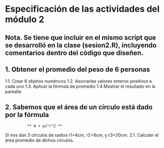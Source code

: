 # Especificación de las actividades del módulo 2
## Nota. Se tiene que incluir en el mismo script que se desarrolló en la clase (sesion2.R), incluyendo comentarios dentro del código que diseñen.

## 1. Obtener el promedio del peso de 6 personas
1.1. Crear 6 objetos numéricos
1.2. Asociarles valores enteros positivos a cada uno
1.3. Aplicar la fórmula de promedio
1.4 Mostrar el resultado en la pantalla

## 2. Sabemos que el área de un círculo está dado por la fórmula
              ** A = pi*r^2 **
Si nos dan 3 círculos de radios r1=4cm, r2=8cm, y r3=20cm. 
2.1. Calcular el área promedio de dichos círculos.
